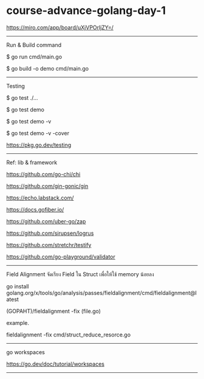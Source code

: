 # course-advance-golang-day-1

https://miro.com/app/board/uXjVPOrljZY=/

----

Run & Build command

$ go run cmd/main.go

$ go build -o demo cmd/main.go

---

Testing

$ go test ./...

$ go test demo

$ go test demo -v

$ go test demo -v -cover

https://pkg.go.dev/testing

---

Ref: lib & framework

https://github.com/go-chi/chi

https://github.com/gin-gonic/gin

https://echo.labstack.com/

https://docs.gofiber.io/

https://github.com/uber-go/zap

https://github.com/sirupsen/logrus

https://github.com/stretchr/testify

https://github.com/go-playground/validator

---

Field Alignment จัดเรียง Field ใน Struct เพื่อให้ใช้ memory น้อยลง

go install golang.org/x/tools/go/analysis/passes/fieldalignment/cmd/fieldalignment@latest

(GOPAHT)/fieldalignment -fix (file.go)

example.

fieldalignment -fix cmd/struct_reduce_resorce.go

---

go workspaces

https://go.dev/doc/tutorial/workspaces

---